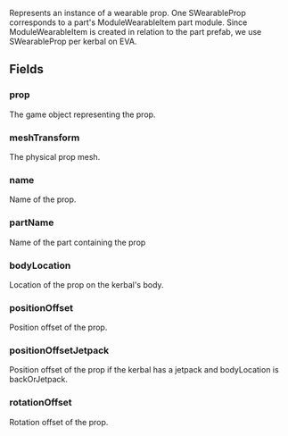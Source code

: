             
Represents an instance of a wearable prop. One SWearableProp corresponds to a part's ModuleWearableItem part module. Since ModuleWearableItem is created in relation to the part prefab, we use SWearableProp per kerbal on EVA.
        
## Fields

### prop
The game object representing the prop.
### meshTransform
The physical prop mesh.
### name
Name of the prop.
### partName
Name of the part containing the prop
### bodyLocation
Location of the prop on the kerbal's body.
### positionOffset
Position offset of the prop.
### positionOffsetJetpack
Position offset of the prop if the kerbal has a jetpack and bodyLocation is backOrJetpack.
### rotationOffset
Rotation offset of the prop.

